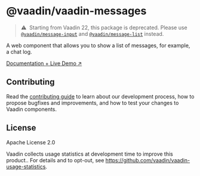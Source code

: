 # @vaadin/vaadin-messages

> ⚠️&nbsp; Starting from Vaadin 22, this package is deprecated.
> Please use [`@vaadin/message-input`](https://www.npmjs.com/package/@vaadin/message-input) and [`@vaadin/message-list`](https://www.npmjs.com/package/@vaadin/message-list) instead.

A web component that allows you to show a list of messages, for example, a chat log.

[Documentation + Live Demo ↗](https://vaadin.com/docs/latest/components/message-list)

## Contributing

Read the [contributing guide](https://vaadin.com/docs/latest/contributing/overview) to learn about our development process, how to propose bugfixes and improvements, and how to test your changes to Vaadin components.

## License

Apache License 2.0

Vaadin collects usage statistics at development time to improve this product..
For details and to opt-out, see https://github.com/vaadin/vaadin-usage-statistics.
